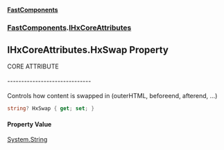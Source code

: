#### [FastComponents](FastComponents.md 'FastComponents')
### [FastComponents](FastComponents.md 'FastComponents').[IHxCoreAttributes](FastComponents.IHxCoreAttributes.md 'FastComponents.IHxCoreAttributes')

## IHxCoreAttributes.HxSwap Property

CORE ATTRIBUTE<br/>  
------------------------------<br/>  
Controls how content is swapped in (outerHTML, beforeend, afterend, …)

```csharp
string? HxSwap { get; set; }
```

#### Property Value
[System.String](https://docs.microsoft.com/en-us/dotnet/api/System.String 'System.String')